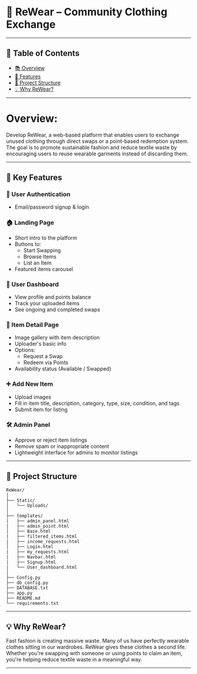 # 👚 ReWear – Community Clothing Exchange


---

## 📌 Table of Contents

- [📚 Overview](#-overview)
- [🌟 Features](#-key-features)
- [📂 Project Structure](#-project-structure)
- [💡 Why ReWear?](#-why-rewear)

---

# Overview: 
Develop ReWear, a web-based platform that enables users to exchange unused clothing 
through direct swaps or a point-based redemption system. The goal is to promote sustainable 
fashion and reduce textile waste by encouraging users to reuse wearable garments instead of 
discarding them. 

---

## 🌟 Key Features

### 🔐 User Authentication
- Email/password signup & login

### 🏠 Landing Page
- Short intro to the platform
- Buttons to:
  - Start Swapping
  - Browse Items
  - List an Item
- Featured items carousel

### 👤 User Dashboard
- View profile and points balance
- Track your uploaded items
- See ongoing and completed swaps

### 👗 Item Detail Page
- Image gallery with item description
- Uploader's basic info
- Options:
  - Request a Swap
  - Redeem via Points
- Availability status (Available / Swapped)

### ➕ Add New Item
- Upload images
- Fill in item title, description, category, type, size, condition, and tags
- Submit item for listing

### 🛠️ Admin Panel
- Approve or reject item listings
- Remove spam or inappropriate content
- Lightweight interface for admins to monitor listings

---

## 📂 Project Structure

```
ReWear/
│
├── Static/
│   └── Uploads/
│
├── templates/
|   ├── admin_panel.html
|   ├── admin_point.html
│   ├── Base.html
|   ├── filtered_items.html
|   ├── income_requests.html
│   ├── Login.html
|   ├── my_requests.html
|   ├── Navbar.html
|   ├── Signup.html
|   └── User_dashboard.html
│
├── Config.py
├── db_config.py
├── DATABASE.txt
├── app.py
├── README.md
└── requirements.txt
```

---

## 💡 Why ReWear?

Fast fashion is creating massive waste. Many of us have perfectly wearable clothes sitting in our wardrobes. ReWear gives these clothes a second life. Whether you're swapping with someone or using points to claim an item, you're helping reduce textile waste in a meaningful way.

---